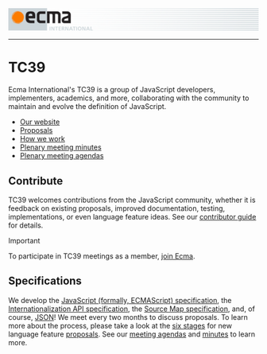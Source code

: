<img src="https://github.com/tc39/.github/raw/4ae1f6d51d356572de42f5079ec0d325a886770c/img/ecma-header.svg" alt="Ecma logo">

---

# TC39

Ecma International's TC39 is a group of JavaScript developers, implementers, academics, and more, collaborating with the community to maintain and evolve the definition of JavaScript.

- [Our website][website]
- [Proposals]
- [How we work]
- [Plenary meeting minutes][notes]
- [Plenary meeting agendas][agendas]

## Contribute

TC39 welcomes contributions from the JavaScript community, whether it is feedback on existing proposals, improved documentation, testing, implementations, or even language feature ideas. See our [contributor guide][contributing] for details.

> [!IMPORTANT]
> To participate in TC39 meetings as a member, [join Ecma][join].

## Specifications

We develop the [JavaScript (formally, ECMAScript) specification][262], the [Internationalization API specification][402], the [Source Map specification][426], and, of course, [JSON][404]! We meet every two months to discuss proposals. To learn more about the process, please take a look at the [six stages][process] for new language feature [proposals](https://github.com/tc39/proposals/). See our [meeting agendas][agendas] and [minutes][notes] to learn more.

[website]: https://tc39.es/
[proposals]: https://github.com/tc39/proposals/
[how we work]: https://github.com/tc39/how-we-work/
[notes]: https://github.com/tc39/notes/
[agendas]: https://github.com/tc39/agendas/
[contributing]: https://github.com/tc39/ecma262/blob/main/CONTRIBUTING.md
[join]: https://ecma-international.org/join-ecma/
[262]: https://tc39.es/ecma262/
[402]: https://tc39.es/ecma402/
[404]: https://ecma-international.org/publications-and-standards/standards/ecma-404/
[426]: https://tc39.es/ecma426/
[process]: https://tc39.es/process-document/
